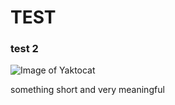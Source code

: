 # TEST 

### test 2

![Image of Yaktocat](https://octodex.github.com/images/yaktocat.png)

something short and very meaningful
